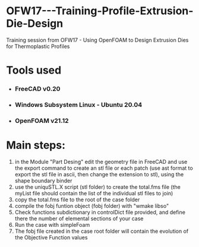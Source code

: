 # OFW17---Training-Profile-Extrusion-Die-Design
Training session from OFW17 - Using OpenFOAM to Design Extrusion Dies for Thermoplastic Profiles

# Tools used
* ### FreeCAD v0.20
* ### Windows Subsystem Linux - Ubuntu 20.04
* ### OpenFOAM v21.12


# Main steps:
1. in the Module "Part Desing" edit the geometry file in FreeCAD and use the export command to create an stl file or each patch (use ast format to export the stl file in ascii, then change the extension to stl), using the shape boundary binder
2. use the uniquSTL.X script (stl folder) to create the total.fms file (the myList file should contain the list of the individual stl files to join)
3. copy the total.fms file to the root of the case folder
4. compile the fobj funtion object (fobj folder) with "wmake libso"
5. Check functions subdictionary in controlDict file provided, and define there the number of elemental sections of your case
6. Run the case with simpleFoam
7. The fobj file created in the case root folder will contain the evolution of the Objective Function values
